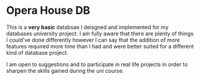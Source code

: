 # Opera House DB

This is a **__very basic__** databsae I deisgned and implemented for my databases university project.
I am fully aware that there are plenty of things I could've done differently however I can say that
the addition of more features required more time than I had and were better suited for a different 
kind of database project.

I am open to suggestions and to participate in real life projects in order to sharpen the skills
gained during the uni course.
